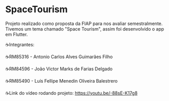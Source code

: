 # SpaceTourism

Projeto realizado como proposta da FIAP para nos avaliar semestralmente. Tivemos um tema chamado "Space Tourism", assim foi desenvolvido o app em Flutter.

☕️Integrantes: 

☕️RM85316 - Antonio Carlos Alves Guimarães Filho

☕️RM84596 - João Victor Marks de Farias Delgado

☕️RM85490 - Luís Fellipe Menedin Oliveira Balestrero

☕️Link do vídeo rodando projeto:
https://youtu.be/-88sE-K17g8
